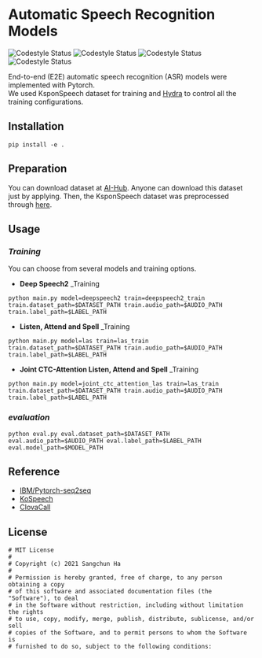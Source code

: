 # Automatic Speech Recognition Models
![Codestyle Status](https://img.shields.io/badge/build-passing-blue) ![Codestyle Status](https://img.shields.io/badge/license-MIT-blue) ![Codestyle Status](https://img.shields.io/badge/framework-PyTorch-blue) ![Codestyle Status](https://img.shields.io/badge/codestyle-PEP--8-blue)  

End-to-end (E2E) automatic speech recognition (ASR) models were implemented with Pytorch.   
We used KsponSpeech dataset for training and [Hydra](https://github.com/facebookresearch/hydra) to control all the training configurations.

## Installation
```   
pip install -e .   
```   

## Preparation  
You can download dataset at [AI-Hub](https://www.aihub.or.kr/aidata/105). Anyone can download this dataset just by applying. Then, the KsponSpeech dataset was preprocessed through [here](https://github.com/sooftware/ksponspeech).  


## Usage  
### _Training_  
You can choose from several models and training options.
- **Deep Speech2** _Training
```
python main.py model=deepspeech2 train=deepspeech2_train train.dataset_path=$DATASET_PATH train.audio_path=$AUDIO_PATH train.label_path=$LABEL_PATH
```  
- **Listen, Attend and Spell** _Training
```
python main.py model=las train=las_train train.dataset_path=$DATASET_PATH train.audio_path=$AUDIO_PATH train.label_path=$LABEL_PATH
```  
- **Joint CTC-Attention Listen, Attend and Spell** _Training
```
python main.py model=joint_ctc_attention_las train=las_train train.dataset_path=$DATASET_PATH train.audio_path=$AUDIO_PATH train.label_path=$LABEL_PATH
```  
### _evaluation_
```
python eval.py eval.dataset_path=$DATASET_PATH eval.audio_path=$AUDIO_PATH eval.label_path=$LABEL_PATH eval.model_path=$MODEL_PATH
```  



## Reference  
- [IBM/Pytorch-seq2seq](https://github.com/IBM/pytorch-seq2seq)  
- [KoSpeech](https://github.com/sooftware/KoSpeech)  
- [ClovaCall](https://github.com/clovaai/ClovaCall)

## License  
```
# MIT License
#
# Copyright (c) 2021 Sangchun Ha
#
# Permission is hereby granted, free of charge, to any person obtaining a copy
# of this software and associated documentation files (the "Software"), to deal
# in the Software without restriction, including without limitation the rights
# to use, copy, modify, merge, publish, distribute, sublicense, and/or sell
# copies of the Software, and to permit persons to whom the Software is
# furnished to do so, subject to the following conditions:
```


